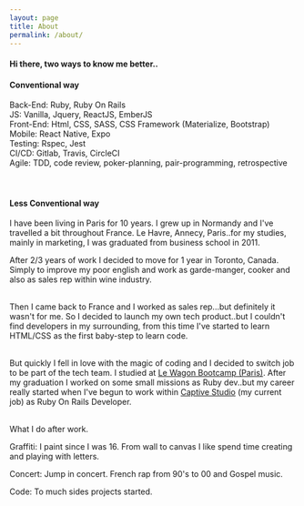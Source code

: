 ```yaml
---
layout: page
title: About
permalink: /about/
---
```

<script async src="https://www.googletagmanager.com/gtag/js?id=UA-90123342-2"></script>
<script>
  window.dataLayer = window.dataLayer || [];
  function gtag(){dataLayer.push(arguments);}
  gtag('js', new Date());

  gtag('config', 'UA-90123342-2');
</script>

<section class="post-list">
  <div class="container">
  <h4 class='title-sub'>Hi there, two ways to know me better..</h4>

  <h4 class='underline'>Conventional way</h4>

  <span class='blue'>Back-End:</span> Ruby, Ruby On Rails <br>
  <span class='blue'>JS:</span> Vanilla, Jquery, ReactJS, EmberJS<br>
  <span class='blue'>Front-End:</span> Html, CSS, SASS, CSS Framework (Materialize, Bootstrap)<br>
  <span class='blue'>Mobile:</span> React Native, Expo<br>
  <span class='blue'>Testing:</span> Rspec, Jest<br>
  <span class='blue'>CI/CD:</span> Gitlab, Travis, CircleCI<br>
  <span class='blue'>Agile:</span> TDD, code review, poker-planning, pair-programming, retrospective<br>
  <br><br>

  <h4 class='underline'>Less Conventional way</h4>

  I have been living in Paris for 10 years. I grew up in Normandy and I've travelled a bit throughout France. Le Havre, Annecy, Paris..for my studies, mainly in marketing, I was graduated from business school in 2011.

  After 2/3 years of work I decided to move for 1 year in Toronto, Canada. Simply to improve my poor english and work as garde-manger, cooker and also as sales rep within wine industry.<br><br>

  Then I came back to France and I worked as sales rep...but definitely it wasn't for me. So I decided to launch my own tech product..but I couldn't find developers in my surrounding, from this time I've started to learn HTML/CSS as the first baby-step to learn code.<br><br>

  But quickly I fell in love with the magic of coding and I decided to switch job to be part of the tech team. I studied at <a href='https://www.lewagon.com/'>Le Wagon Bootcamp (Paris)</a>. After my graduation I worked on some small missions as Ruby dev..but my career really started when I've begun to work within <a href='https://www.captive.fr/'>Captive Studio</a> (my current job) as Ruby On Rails Developer.
  <br><br>
  <p class='subtitle'>What I do after work.</p>

  <span class='blue'>Graffiti:</span> I paint since I was 16. From wall to canvas I like spend time creating and playing with letters.<br>

  <span class='blue'>Concert: </span> Jump in concert. French rap from 90's to 00 and Gospel music.<br>

  <span class='blue'>Code: </span>To much sides projects started.
  </div>
</section>
